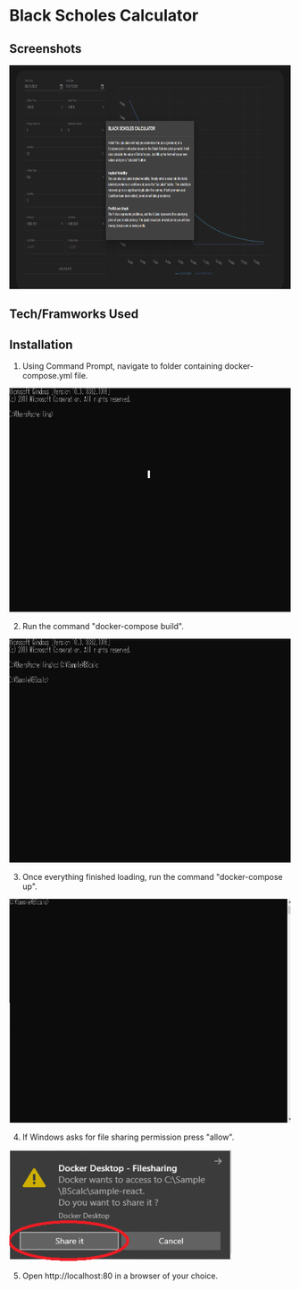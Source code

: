 # Black Scholes Calculator
## Screenshots

<img src="https://github.com/Robert-J-Schelling/BSCheck/blob/master/Screenshots/BSCalc_sample.gif" width="800" height="400" />

## Tech/Framworks Used
## Installation
1. Using Command Prompt, navigate to folder containing docker-compose.yml file.

<img src="https://github.com/Robert-J-Schelling/BSCheck/blob/master/Screenshots/Installation_Step1.gif" width="800" height="400" />

2. Run the command "docker-compose build".

<img src="https://github.com/Robert-J-Schelling/BSCheck/blob/master/Screenshots/Installation_Step2.gif" width="800" height="400" />

3. Once everything finished loading, run the command "docker-compose up".

<img src="https://github.com/Robert-J-Schelling/BSCheck/blob/master/Screenshots/Installation_Step3.gif" width="800" height="400" />

4. If Windows asks for file sharing permission press "allow".

<img src="https://github.com/Robert-J-Schelling/BSCheck/blob/master/Screenshots/Allow_Sharing.png" width="400" height="200" />

5. Open http://localhost:80 in a browser of your choice.
